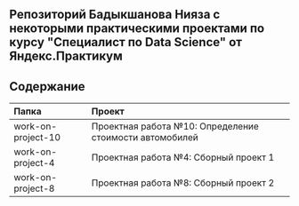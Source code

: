## Репозиторий Бадыкшанова Нияза с некоторыми практическими проектами по курсу "Специалист по Data Science" от Яндекс.Практикум

## Содержание

| Папка | Проект |
| :-------------------- | :--------------------- |
| work-on-project-10 | Проектная работа №10: Определение стоимости автомобилей |
| work-on-project-4 | Проектная работа №4: Сборный проект 1 |
| work-on-project-8 | Проектная работа №8: Сборный проект 2 |
